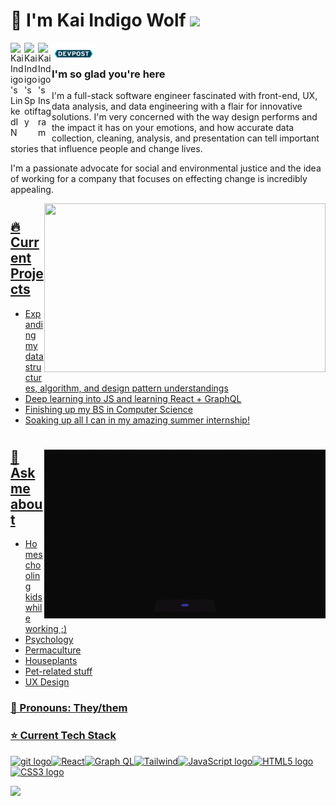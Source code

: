 # 🐺 I'm Kai Indigo Wolf  ![](https://visitor-badge.glitch.me/badge?page_id=indigow0lf.indigow0lf)

<a href="https://www.linkedin.com/in/indigowolf/">
  <img align="left" alt="Kai Indigo's LinkedIN" width="22px" src="https://raw.githubusercontent.com/peterthehan/peterthehan/master/assets/linkedin.svg" />
</a><a href="https://open.spotify.com/user/vjj98sn4y4ul42h310k2yzrk7?si=2nNnaO-aTW-cYC6ZaHuvFg">
  <img align="left" alt="Kai Indigo's Spotify" width="22px" src="https://github.com/IndigoW0lf/IndigoW0lf/blob/20c6f5cb222f0daefe7ad38bc61f0266db44535c/3D-spotify-logo-premium-PNG.png" />
</a>
<a href="https://www.instagram.com/indigow0lf/">
  <img align="left" alt="Kai Indigo's Instagram" width="22px" src="https://raw.githubusercontent.com/hussainweb/hussainweb/main/icons/instagram.png" />
</a><a href="https://devpost.com/IndigoW0lf?ref_content=user-portfolio&ref_feature=portfolio&ref_medium=global-nav">
  <img align="left" alt="Kai Indigo's DevPost" width="70px"src="https://github.com/IndigoW0lf/IndigoW0lf/blob/28ed449d1dea368da01f918ac9d2880c31c76fb2/Devpost_Icon.png" />
</a>
  <br>

### I'm so glad you're here 

I'm a full-stack software engineer fascinated with front-end, UX, data analysis, and data engineering with a flair for innovative solutions. I'm very concerned with the way design performs and the impact it has on your emotions, and how accurate data collection, cleaning, analysis, and presentation can tell important stories that influence people and change lives.

I'm a passionate advocate for social and environmental justice and the idea of working for a company that focuses on effecting change is incredibly appealing.

<a href="https://github.com/anuraghazra/github-readme-stats"><img align="right" width="450" height="270" src="https://github-readme-stats.vercel.app/api?username=indigow0lf&count_private=true&show_icons=true&theme=aura&custom_title=Kai Indigo's Stats"/>

#


## 🔥 Current Projects
* Expanding my data structures, algorithm, and design pattern understandings
* Deep learning into JS and learning React + GraphQL
* Finishing up my BS in Computer Science
* Soaking up all I can in my amazing summer internship!
#

<img align="right" alt="GIF" src="https://github.com/IndigoW0lf/IndigoW0lf/blob/8fd6f0dbc30c2ffb631afb85ed188c1dc8dac3ad/CatGirlGif.gif" width="450" height="270"/>  


## 💬 Ask me about
* Homeschooling kids while working ;)
* Psychology
* Permaculture
* Houseplants
* Pet-related stuff
* UX Design


### 💟 Pronouns: They/them

### ⭐️ Current Tech Stack

<img src="https://img.shields.io/badge/git-0b0b0a?logo=git&logoColor=b63a65" alt="git logo" title="git" height="25" /><img                       src="https://img.shields.io/badge/React-0b0b0a?logo=React&logoColor=b63a65" alt="React" title="React" height="25" /><img                       src="https://img.shields.io/badge/GraphQL-0b0b0a?logo=GraphQL&logoColor=b63a65" alt="Graph QL" title="GraphQL" height="25" /><img                       src="https://img.shields.io/badge/TailwindCSS-0b0b0a?logo=TailwindCSS&logoColor=b63a65" alt="Tailwind" title="Tailwind" height="25" /><img src="https://img.shields.io/badge/JavaScript-0b0b0a?logo=javascript&logoColor=b63a65" alt="JavaScript logo" title="JavaScript" height="25" /><img
src="https://img.shields.io/badge/HTML5-0b0b0a?logo=html5&logoColor=b63a65" alt="HTML5 logo" title="HTML5" height="25" /><img src="https://img.shields.io/badge/CSS3-0b0b0a?logo=css3&logoColor=b63a65" alt="CSS3 logo" title="CSS3" height="25" />


<a href="https://github.com/anuraghazra/github-readme-stats">
  <img src="https://github-readme-stats.vercel.app/api/top-langs/?username=indigow0lf&langs_count=10&layout=compact&bg_color=0b0b0a&text_color=b63a65&title_color=7f60e6&hide_border=true&card_width= 500&custom_title=Languages I'm Using"/>
</a><br>




